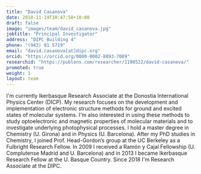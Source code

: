```yaml
---
title: "David Casanova"
date: 2018-11-19T10:47:58+10:00
draft: false
image: "images/team/david_casanova.jpg"
jobtitle: "Principal Investigator"
address: "DIPC Building 4"
phone: "(943) 01 5719"
email: "david.casanova[at]dipc.org"
orcid: "https://orcid.org/0000-0002-8893-7089"
researchid: "https://publons.com/researcher/1190522/david-casanova/"
promoted: true
weight: 1
layout: team
---
```


I'm currently Ikerbasque Research Associate at the Donostia International Physics Center (DICP). 
My research focuses on the development and implementation of electronic structure methods for ground and excited states 
of molecular systems. I'm also interested in using these methods to study optoelectronic and magnetic 
properties of molecular materials and to investigate underlying photophysical processes. 
I hold a master degree in Chemistry (U. Girona) and in Physics (U. Barcelona). After my PhD studies in Chemistry, 
I joined Prof. Head-Gordon’s group at the UC Berkeley as a Fulbright Research Fellow. In 2009 I received a Ramón y 
Cajal Fellowship (U. Complutense Madrid and U. Barcelona) and in 2013 I became Ikerbasque Research Fellow at the 
U. Basque Country. Since 2018 I'm Research Associate at the DIPC.